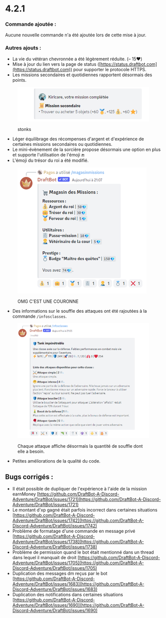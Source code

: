 # 4.2.1

### Commande ajoutée :

Aucune nouvelle commande n'a été ajoutée lors de cette mise à jour.

### Autres ajouts :

* La vie du vétéran chevronnée a été légèrement réduite. (– 15❤️)
* Mise à jour du lien vers la page de status ([https://status.draftbot.com](https://status.draftbot.com)) pour supporter le protocole HTTPS.
* Les missions secondaires et quotidiennes rapportent désormais des points.

<figure><img src="../.gitbook/assets/image.png" alt=""><figcaption><p>stonks</p></figcaption></figure>

* Léger équilibrage des récompenses d'argent et d'expérience de certaines missions secondaires ou quotidiennes.
* Le mini-évènement de la sorcière propose désormais une option en plus et supporte l'utilisation de l'émoji 🔚
* L'émoji du trésor du roi a été modifié.

<figure><img src="../.gitbook/assets/image (45).png" alt=""><figcaption><p>OMG C'EST UNE COURONNE</p></figcaption></figure>

* Des informations sur le souffle des attaques ont été rajoutées à la commande `/infosclasses`.

<figure><img src="../.gitbook/assets/image (49).png" alt=""><figcaption><p>Chaque attaque affiche désormais la quantité de souffle dont elle a besoin.</p></figcaption></figure>

* Petites améliorations de la qualité du code.

## Bugs corrigés :

* Il était possible de dupliquer de l'expérience à l'aide de la mission earnMoney [https://github.com/DraftBot-A-Discord-Adventure/DraftBot/issues/1721](https://github.com/DraftBot-A-Discord-Adventure/DraftBot/issues/1721)
* Le montant d'xp gagné était parfois incorrect dans certaines situations [https://github.com/DraftBot-A-Discord-Adventure/DraftBot/issues/1742](https://github.com/DraftBot-A-Discord-Adventure/DraftBot/issues/1742)
* Problème de formatage d'une commande en message privé [https://github.com/DraftBot-A-Discord-Adventure/DraftBot/issues/1738](https://github.com/DraftBot-A-Discord-Adventure/DraftBot/issues/1738)
* Problème de permission quand le bot était mentionné dans un thread dans lequel il manquait de droit [https://github.com/DraftBot-A-Discord-Adventure/DraftBot/issues/1705](https://github.com/DraftBot-A-Discord-Adventure/DraftBot/issues/1705)
* Duplication des messages dm reçus par le bot [https://github.com/DraftBot-A-Discord-Adventure/DraftBot/issues/1683](https://github.com/DraftBot-A-Discord-Adventure/DraftBot/issues/1683)
* Duplication des notifications dans certaines situations [https://github.com/DraftBot-A-Discord-Adventure/DraftBot/issues/1690](https://github.com/DraftBot-A-Discord-Adventure/DraftBot/issues/1690)
